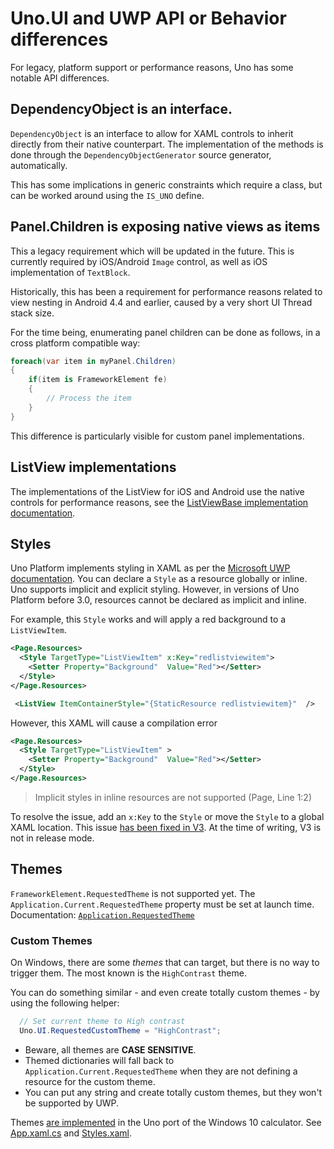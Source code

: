 # Uno.UI and UWP API or Behavior differences

For legacy, platform support or performance reasons, Uno has some notable API differences.

## DependencyObject is an interface.
`DependencyObject` is an interface to allow for XAML controls to inherit directly from their native counterpart. The implementation of the methods is done through the `DependencyObjectGenerator` source generator, automatically.

This has some implications in generic constraints which require a class, but can be worked around using the `IS_UNO` define.

## Panel.Children is exposing native views as items
This a legacy requirement which will be updated in the future. This is currently required by iOS/Android `Image` control, as well as iOS implementation of `TextBlock`.

Historically, this has been a requirement for performance reasons related to view nesting in Android 4.4 and earlier, caused by a very short UI Thread stack size.

For the time being, enumerating panel children can be done as follows, in a cross platform compatible way:

```csharp
foreach(var item in myPanel.Children)
{
    if(item is FrameworkElement fe)
    {
        // Process the item
    }
}
```

This difference is particularly visible for custom panel implementations.

## ListView implementations

The implementations of the ListView for iOS and Android use the native controls for performance reasons, see the [ListViewBase implementation documentation](controls/ListViewBase.md#internal-implementation).

## Styles

Uno Platform implements styling in XAML as per the [Microsoft UWP documentation](https://docs.microsoft.com/en-us/windows/uwp/design/controls-and-patterns/xaml-styles). You can declare a `Style` as a resource globally or inline. Uno supports implicit and explicit styling. However, in versions of Uno Platform before 3.0, resources cannot be declared as implicit and inline.

For example, this `Style` works and will apply a red background to a `ListViewItem`.

```xml
<Page.Resources>
  <Style TargetType="ListViewItem" x:Key="redlistviewitem">
    <Setter Property="Background"  Value="Red"></Setter>
  </Style>
</Page.Resources>

 <ListView ItemContainerStyle="{StaticResource redlistviewitem}"  />
```
However, this XAML will cause a compilation error

```xml
<Page.Resources>
  <Style TargetType="ListViewItem" >
    <Setter Property="Background"  Value="Red"></Setter>
  </Style>
</Page.Resources>
```

> Implicit styles in inline resources are not supported (Page, Line 1:2)

To resolve the issue, add an `x:Key` to the `Style` or move the `Style` to a global XAML location. This issue [has been fixed in V3](https://github.com/unoplatform/uno/pull/1766). At the time of writing, V3 is not in release mode.

## Themes

`FrameworkElement.RequestedTheme` is not supported yet. The `Application.Current.RequestedTheme` property
must be set at launch time. Documentation: [`Application.RequestedTheme`](https://docs.microsoft.com/en-us/uwp/api/windows.ui.xaml.application.requestedtheme)

### Custom Themes

On Windows, there are some _themes_ that can target, but there is no way to trigger them. The most
known is the `HighContrast` theme.

You can do something similar - and even create totally custom themes - by using the following helper:

``` csharp
  // Set current theme to High contrast
  Uno.UI.RequestedCustomTheme = "HighContrast";
```

* Beware, all themes are **CASE SENSITIVE**.
* Themed dictionaries will fall back to `Application.Current.RequestedTheme` when they are not
  defining a resource for the custom theme.
* You can put any string and create totally custom themes, but they won't be supported by UWP.

Themes [are implemented](https://calculator.platform.uno?Theme=Pink) in the Uno port of the Windows 10 calculator. See [App.xaml.cs](https://github.com/unoplatform/calculator/blob/7772a593b541edd9809bc8946ee29d6a5b29e0ff/src/Calculator.Shared/App.xaml.cs#L79) and  [Styles.xaml](https://github.com/unoplatform/calculator/blob/7772a593b541edd9809bc8946ee29d6a5b29e0ff/src/Calculator.Shared/Styles.xaml).


